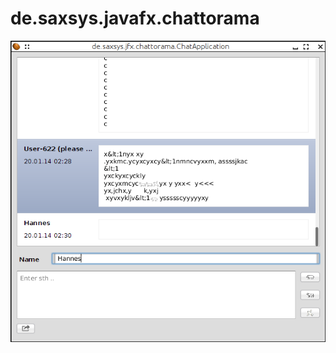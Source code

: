 de.saxsys.javafx.chattorama
===========================

<img src="./src/main/site/scrot200114.png" />
